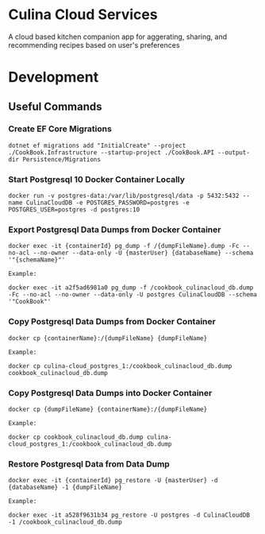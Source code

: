 # Culina Cloud Services

A cloud based kitchen companion app for aggerating, sharing, and recommending recipes based on user's preferences

# Development

## Useful Commands

### Create EF Core Migrations
```
dotnet ef migrations add "InitialCreate" --project ./CookBook.Infrastructure --startup-project ./CookBook.API --output-dir Persistence/Migrations
```

### Start Postgresql 10 Docker Container Locally

```
docker run -v postgres-data:/var/lib/postgresql/data -p 5432:5432 --name CulinaCloudDB -e POSTGRES_PASSWORD=postgres -e POSTGRES_USER=postgres -d postgres:10
```

### Export Postgresql Data Dumps from Docker Container

```
docker exec -it {containerId} pg_dump -f /{dumpFileName}.dump -Fc --no-acl --no-owner --data-only -U {masterUser} {databaseName} --schema '"{schemaName}"'

Example:

docker exec -it a2f5ad6981a0 pg_dump -f /cookbook_culinacloud_db.dump -Fc --no-acl --no-owner --data-only -U postgres CulinaCloudDB --schema '"CookBook"'
```

### Copy Postgresql Data Dumps from Docker Container

```
docker cp {containerName}:/{dumpFileName} {dumpFileName}

Example:

docker cp culina-cloud_postgres_1:/cookbook_culinacloud_db.dump cookbook_culinacloud_db.dump
```

### Copy Postgresql Data Dumps into Docker Container

```
docker cp {dumpFileName} {containerName}:/{dumpFileName}

Example:

docker cp cookbook_culinacloud_db.dump culina-cloud_postgres_1:/cookbook_culinacloud_db.dump
```

### Restore Postgresql Data from Data Dump

```
docker exec -it {containerId} pg_restore -U {masterUser} -d {databaseName} -1 {dumpFileName}

Example:

docker exec -it a528f9631b34 pg_restore -U postgres -d CulinaCloudDB -1 /cookbook_culinacloud_db.dump
```
